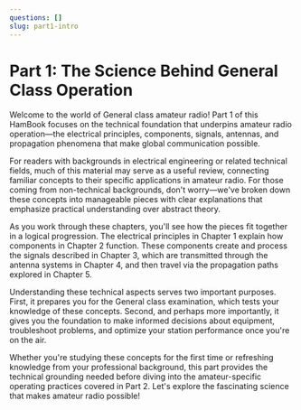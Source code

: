 ```yaml
---
questions: []
slug: part1-intro
---
```


# Part 1: The Science Behind General Class Operation

Welcome to the world of General class amateur radio! Part 1 of this HamBook focuses on the technical foundation that underpins amateur radio operation—the electrical principles, components, signals, antennas, and propagation phenomena that make global communication possible.

For readers with backgrounds in electrical engineering or related technical fields, much of this material may serve as a useful review, connecting familiar concepts to their specific applications in amateur radio. For those coming from non-technical backgrounds, don't worry—we've broken down these concepts into manageable pieces with clear explanations that emphasize practical understanding over abstract theory.

As you work through these chapters, you'll see how the pieces fit together in a logical progression. The electrical principles in Chapter 1 explain how components in Chapter 2 function. These components create and process the signals described in Chapter 3, which are transmitted through the antenna systems in Chapter 4, and then travel via the propagation paths explored in Chapter 5.

Understanding these technical aspects serves two important purposes. First, it prepares you for the General class examination, which tests your knowledge of these concepts. Second, and perhaps more importantly, it gives you the foundation to make informed decisions about equipment, troubleshoot problems, and optimize your station performance once you're on the air.

Whether you're studying these concepts for the first time or refreshing knowledge from your professional background, this part provides the technical grounding needed before diving into the amateur-specific operating practices covered in Part 2. Let's explore the fascinating science that makes amateur radio possible!
